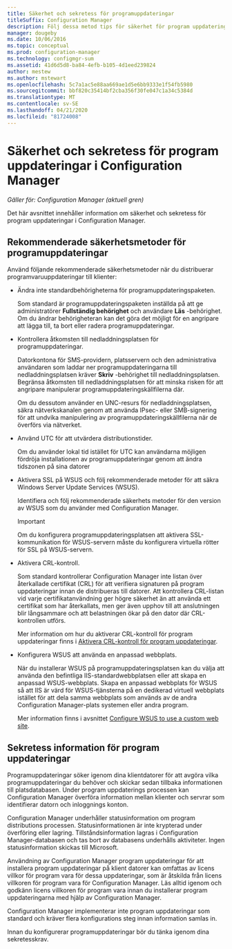 ```yaml
---
title: Säkerhet och sekretess för programuppdateringar
titleSuffix: Configuration Manager
description: Följ dessa metod tips för säkerhet för program uppdateringar och lär dig mer om hur Configuration Manager hanterar sekretess information.
manager: dougeby
ms.date: 10/06/2016
ms.topic: conceptual
ms.prod: configuration-manager
ms.technology: configmgr-sum
ms.assetid: 41d6d5d8-ba84-4efb-b105-4d1eed239824
author: mestew
ms.author: mstewart
ms.openlocfilehash: 5c7a1ac5e88aa669ae1d5e6bb9333e1f54fb5980
ms.sourcegitcommit: bbf820c35414bf2cba356f30fe047c1a34c5384d
ms.translationtype: MT
ms.contentlocale: sv-SE
ms.lasthandoff: 04/21/2020
ms.locfileid: "81724008"
---
```

# <a name="security-and-privacy-for-software-updates-in-configuration-manager"></a>Säkerhet och sekretess för program uppdateringar i Configuration Manager

*Gäller för: Configuration Manager (aktuell gren)*

Det här avsnittet innehåller information om säkerhet och sekretess för program uppdateringar i Configuration Manager.  

##  <a name="security-best-practices-for-software-updates"></a><a name="BKMK_Security_HardwareInventory"></a> Rekommenderade säkerhetsmetoder för programuppdateringar  
 Använd följande rekommenderade säkerhetsmetoder när du distribuerar programvaruuppdateringar till klienter:  

-   Ändra inte standardbehörigheterna för programuppdateringspaketen.  

     Som standard är programuppdateringspaketen inställda på att ge administratörer **Fullständig behörighet** och användare **Läs** -behörighet. Om du ändrar behörigheteran kan det göra det möjligt för en angripare att lägga till, ta bort eller radera programuppdateringar.  

-   Kontrollera åtkomsten till nedladdningsplatsen för programuppdateringar.  

     Datorkontona för SMS-providern, platsservern och den administrativa användaren som laddar ner programuppdateringarna till nedladdningsplatsen kräver **Skriv** -behörighet till nedladdningsplatsen. Begränsa åtkomsten till nedladdningsplatsen för att minska risken för att angripare manipulerar programuppdateringskällfilerna där.  

     Om du dessutom använder en UNC-resurs för nedladdningsplatsen, säkra nätverkskanalen genom att använda IPsec- eller SMB-signering för att undvika manipulering av programuppdateringskällfilerna när de överförs via nätverket.  

-   Använd UTC för att utvärdera distributionstider.  

     Om du använder lokal tid istället för UTC kan användarna möjligen fördröja installationen av programuppdateringar genom att ändra tidszonen på sina datorer  

-   Aktivera SSL på WSUS och följ rekommenderade metoder för att säkra Windows Server Update Services (WSUS).  

     Identifiera och följ rekommenderade säkerhets metoder för den version av WSUS som du använder med Configuration Manager.  

    > [!IMPORTANT]  
    >  Om du konfigurera programuppdateringsplatsen att aktivera SSL-kommunikation för WSUS-servern måste du konfigurera virtuella rötter för SSL på WSUS-servern.  

-   Aktivera CRL-kontroll.  

     Som standard kontrollerar Configuration Manager inte listan över återkallade certifikat (CRL) för att verifiera signaturen på program uppdateringar innan de distribueras till datorer. Att kontrollera CRL-listan vid varje certifikatanvändning ger högre säkerhet än att använda ett certifikat som har återkallats, men ger även upphov till att anslutningen blir långsammare och att belastningen ökar på den dator där CRL-kontrollen utförs.  

     Mer information om hur du aktiverar CRL-kontroll för program uppdateringar finns i [Aktivera CRL-kontroll för program uppdateringar](../get-started/manage-settings-for-software-updates.md#crl-checking-for-software-updates).  

-   Konfigurera WSUS att använda en anpassad webbplats.  

     När du installerar WSUS på programuppdateringsplatsen kan du välja att använda den befintliga IIS-standardwebbplatsen eller att skapa en anpassad WSUS-webbplats. Skapa en anpassad webbplats för WSUS så att IIS är värd för WSUS-tjänsterna på en dedikerad virtuell webbplats istället för att dela samma webbplats som används av de andra Configuration Manager-plats systemen eller andra program.  

     Mer information finns i avsnittet [Configure WSUS to use a custom web site](plan-for-software-updates.md#BKMK_CustomWebSite).  

##  <a name="privacy-information-for-software-updates"></a><a name="BKMK_Privacy_HardwareInventory"></a>Sekretess information för program uppdateringar  
 Programuppdateringar söker igenom dina klientdatorer för att avgöra vilka programuppdateringar du behöver och skickar sedan tillbaka informationen till platsdatabasen. Under program uppdaterings processen kan Configuration Manager överföra information mellan klienter och servrar som identifierar datorn och inloggnings konton.  

 Configuration Manager underhåller statusinformation om program distributions processen. Statusinformationen är inte krypterad under överföring eller lagring. Tillståndsinformation lagras i Configuration Manager-databasen och tas bort av databasens underhålls aktiviteter. Ingen statusinformation skickas till Microsoft.  

 Användning av Configuration Manager program uppdateringar för att installera program uppdateringar på klient datorer kan omfattas av licens villkor för program vara för dessa uppdateringar, som är åtskilda från licens villkoren för program vara för Configuration Manager. Läs alltid igenom och godkänn licens villkoren för program vara innan du installerar program uppdateringarna med hjälp av Configuration Manager.  

 Configuration Manager implementerar inte program uppdateringar som standard och kräver flera konfigurations steg innan information samlas in.  

 Innan du konfigurerar programuppdateringar bör du tänka igenom dina sekretesskrav.  
